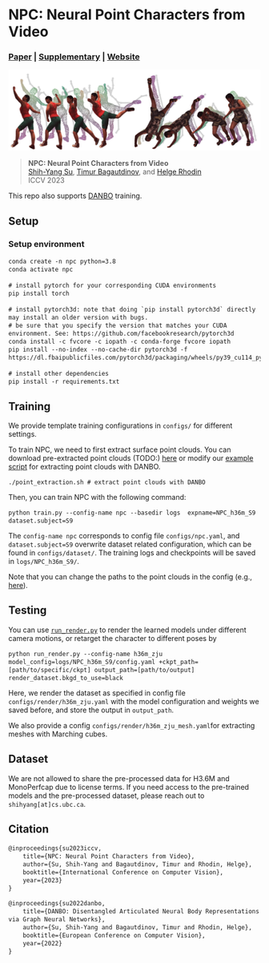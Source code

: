 # NPC: Neural Point Characters from Video
### [Paper](https://https://arxiv.org/abs/2304.02013) | [Supplementary](https://lemonatsu.github.io/files/npc/supp.pdf) | [Website](https://lemonatsu.github.io/npc/) 
![](imgs/front.png)
>**NPC: Neural Point Characters from Video**\
>[Shih-Yang Su](https://lemonatsu.github.io/), [Timur Bagautdinov](https://scholar.google.ch/citations?user=oLi7xJ0AAAAJ&hl=en), and [Helge Rhodin](http://helge.rhodin.de/)\
>ICCV 2023

This repo also supports [DANBO](https://github.com/LemonATsu/DANBO-pytorch) training.

## Setup

### Setup environment
```
conda create -n npc python=3.8
conda activate npc

# install pytorch for your corresponding CUDA environments
pip install torch

# install pytorch3d: note that doing `pip install pytorch3d` directly may install an older version with bugs.
# be sure that you specify the version that matches your CUDA environment. See: https://github.com/facebookresearch/pytorch3d
conda install -c fvcore -c iopath -c conda-forge fvcore iopath
pip install --no-index --no-cache-dir pytorch3d -f https://dl.fbaipublicfiles.com/pytorch3d/packaging/wheels/py39_cu114_pyt1110/download.html

# install other dependencies
pip install -r requirements.txt

```
## Training
We provide template training configurations in `configs/` for different settings. 

To train NPC, we need to first extract surface point clouds. You can download pre-extracted point clouds (TODO:) [here]() or modify our [example script](https://github.com/LemonATsu/NPC-pytorch/blob/main/point_extraction.sh) for extracting point clouds with DANBO.

```
./point_extraction.sh # extract point clouds with DANBO
```

Then, you can train NPC with the following command:
```
python train.py --config-name npc --basedir logs  expname=NPC_h36m_S9 dataset.subject=S9
```
The `config-name npc` corresponds to config file `configs/npc.yaml`, and `dataset.subject=S9` overwrite dataset related configuration, which can be found in `configs/dataset/`. The training logs and checkpoints will be saved in `logs/NPC_h36m_S9/`.

Note that you can change the paths to the point clouds in the config (e.g., [here](https://github.com/LemonATsu/NPC-pytorch/blob/main/configs/npc.yaml#L15)).

## Testing
You can use [`run_render.py`](run_render.py) to render the learned models under different camera motions, or retarget the character to different poses by
```
python run_render.py --config-name h36m_zju model_config=logs/NPC_h36m_S9/config.yaml +ckpt_path=[path/to/specific/ckpt] output_path=[path/to/output] render_dataset.bkgd_to_use=black
```
Here, we render the dataset as specified in config file `configs/render/h36m_zju.yaml` with the model configuration and weights we saved before, and store the output in `output_path`.
	
We also provide a config `configs/render/h36m_zju_mesh.yaml`for extracting meshes with Marching cubes.

## Dataset
We are not allowed to share the pre-processed data for H3.6M and MonoPerfcap due to license terms. If you need access to the pre-trained models and the pre-processed dataset, please reach out to `shihyang[at]cs.ubc.ca`.


## Citation
```
@inproceedings{su2023iccv,
    title={NPC: Neural Point Characters from Video},
    author={Su, Shih-Yang and Bagautdinov, Timur and Rhodin, Helge},
    booktitle={International Conference on Computer Vision},
    year={2023}
}
```
```
@inproceedings{su2022danbo,
    title={DANBO: Disentangled Articulated Neural Body Representations via Graph Neural Networks},
    author={Su, Shih-Yang and Bagautdinov, Timur and Rhodin, Helge},
    booktitle={European Conference on Computer Vision},
    year={2022}
}
```

